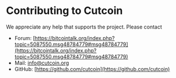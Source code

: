# Contributing to Cutcoin

We appreciate any help that supports the project. Please contact

- Forum: [https://bitcointalk.org/index.php?topic=5087550.msg48784779#msg48784779](https://bitcointalk.org/index.php?topic=5087550.msg48784779#msg48784779)
- Mail: [info@cutcoin.org](mailto:info@cutcoin.org)
- GitHub: [https://github.com/cutcoin](https://github.com/cutcoin)
